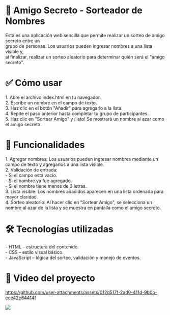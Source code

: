 <h1> 🎁 Amigo Secreto - Sorteador de Nombres</h1>

Esta es una aplicación web sencilla que permite realizar un sorteo de amigo secreto entre un <br>
grupo de personas. Los usuarios pueden ingresar nombres a una lista visible y, <br> al finalizar, realizar un sorteo aleatorio para determinar quién será el "amigo secreto".

 <h1> ✅ Cómo usar </h1>
1. Abre el archivo index.html en tu navegador.<br>
2. Escribe un nombre en el campo de texto. <br>
3. Haz clic en el botón "Añadir" para agregarlo a la lista.<br>
4. Repite el paso anterior hasta completar tu grupo de participantes.<br>
5. Haz clic en "Sortear Amigo" y ¡listo! Se mostrará un nombre al azar como el amigo secreto.<br>

 <h1> 🎯 Funcionalidades</h1>
1. Agregar nombres: Los usuarios pueden ingresar nombres mediante un campo de texto y agregarlos a una lista visible.<br>
2. Validación de entrada:<br>
- Si el campo está vacío.<br>
- Si el nombre ya fue agregado.<br>
- Si el nombre tiene menos de 3 letras.<br>
3. Lista visible: Los nombres añadidos aparecen en una lista ordenada para mayor claridad.<br>
4. Sorteo aleatorio: Al hacer clic en "Sortear Amigo", se selecciona un nombre al azar de la lista y se muestra en pantalla como el amigo secreto.<br>

 <h1>🛠️ Tecnologías utilizadas </h1>
- HTML – estructura del contenido.<br>
- CSS – estilo visual básico.<br>
- JavaScript – lógica del sorteo, validación y manejo de eventos.<br>

<h1>🎥 Video del proyecto</h1>

https://github.com/user-attachments/assets/012d517f-2ad0-411d-9b0b-ece42c64414f

![](https://github.com/user-attachments/assets/f33f6947-2878-4480-9d28-5636f81e3468)


